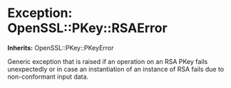 # Exception: OpenSSL::PKey::RSAError
**Inherits:** OpenSSL::PKey::PKeyError
    

Generic exception that is raised if an operation on an RSA PKey fails
unexpectedly or in case an instantiation of an instance of RSA fails due to
non-conformant input data.



